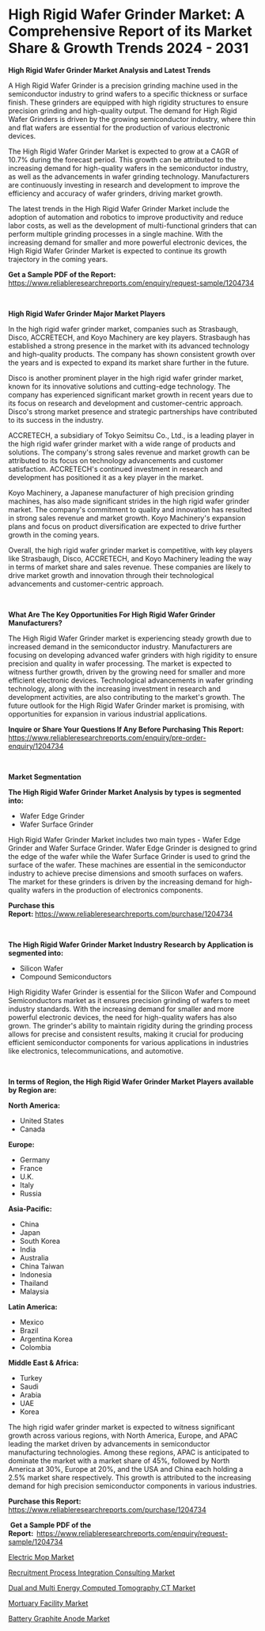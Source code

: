 <p><h1>High Rigid Wafer Grinder Market: A Comprehensive Report of its Market Share & Growth Trends 2024 - 2031</h1></p><p><strong>High Rigid Wafer Grinder Market Analysis and Latest Trends</strong></p>
<p><p>A High Rigid Wafer Grinder is a precision grinding machine used in the semiconductor industry to grind wafers to a specific thickness or surface finish. These grinders are equipped with high rigidity structures to ensure precision grinding and high-quality output. The demand for High Rigid Wafer Grinders is driven by the growing semiconductor industry, where thin and flat wafers are essential for the production of various electronic devices.</p><p>The High Rigid Wafer Grinder Market is expected to grow at a CAGR of 10.7% during the forecast period. This growth can be attributed to the increasing demand for high-quality wafers in the semiconductor industry, as well as the advancements in wafer grinding technology. Manufacturers are continuously investing in research and development to improve the efficiency and accuracy of wafer grinders, driving market growth.</p><p>The latest trends in the High Rigid Wafer Grinder Market include the adoption of automation and robotics to improve productivity and reduce labor costs, as well as the development of multi-functional grinders that can perform multiple grinding processes in a single machine. With the increasing demand for smaller and more powerful electronic devices, the High Rigid Wafer Grinder Market is expected to continue its growth trajectory in the coming years.</p></p>
<p><strong>Get a Sample PDF of the Report:&nbsp;</strong> <a href="https://www.reliableresearchreports.com/enquiry/request-sample/1204734">https://www.reliableresearchreports.com/enquiry/request-sample/1204734</a></p>
<p>&nbsp;</p>
<p><strong>High Rigid Wafer Grinder Major Market Players</strong></p>
<p><p>In the high rigid wafer grinder market, companies such as Strasbaugh, Disco, ACCRETECH, and Koyo Machinery are key players. Strasbaugh has established a strong presence in the market with its advanced technology and high-quality products. The company has shown consistent growth over the years and is expected to expand its market share further in the future.</p><p>Disco is another prominent player in the high rigid wafer grinder market, known for its innovative solutions and cutting-edge technology. The company has experienced significant market growth in recent years due to its focus on research and development and customer-centric approach. Disco's strong market presence and strategic partnerships have contributed to its success in the industry.</p><p>ACCRETECH, a subsidiary of Tokyo Seimitsu Co., Ltd., is a leading player in the high rigid wafer grinder market with a wide range of products and solutions. The company's strong sales revenue and market growth can be attributed to its focus on technology advancements and customer satisfaction. ACCRETECH's continued investment in research and development has positioned it as a key player in the market.</p><p>Koyo Machinery, a Japanese manufacturer of high precision grinding machines, has also made significant strides in the high rigid wafer grinder market. The company's commitment to quality and innovation has resulted in strong sales revenue and market growth. Koyo Machinery's expansion plans and focus on product diversification are expected to drive further growth in the coming years.</p><p>Overall, the high rigid wafer grinder market is competitive, with key players like Strasbaugh, Disco, ACCRETECH, and Koyo Machinery leading the way in terms of market share and sales revenue. These companies are likely to drive market growth and innovation through their technological advancements and customer-centric approach.</p></p>
<p>&nbsp;</p>
<p><strong>What Are The Key Opportunities For High Rigid Wafer Grinder Manufacturers?</strong></p>
<p><p>The High Rigid Wafer Grinder market is experiencing steady growth due to increased demand in the semiconductor industry. Manufacturers are focusing on developing advanced wafer grinders with high rigidity to ensure precision and quality in wafer processing. The market is expected to witness further growth, driven by the growing need for smaller and more efficient electronic devices. Technological advancements in wafer grinding technology, along with the increasing investment in research and development activities, are also contributing to the market's growth. The future outlook for the High Rigid Wafer Grinder market is promising, with opportunities for expansion in various industrial applications.</p></p>
<p><strong>Inquire or Share Your Questions If Any Before Purchasing This Report:</strong> <a href="https://www.reliableresearchreports.com/enquiry/pre-order-enquiry/1204734">https://www.reliableresearchreports.com/enquiry/pre-order-enquiry/1204734</a></p>
<p>&nbsp;</p>
<p><strong>Market Segmentation</strong></p>
<p><strong>The High Rigid Wafer Grinder Market Analysis by types is segmented into:</strong></p>
<p><ul><li>Wafer Edge Grinder</li><li>Wafer Surface Grinder</li></ul></p>
<p><p>High Rigid Wafer Grinder Market includes two main types - Wafer Edge Grinder and Wafer Surface Grinder. Wafer Edge Grinder is designed to grind the edge of the wafer while the Wafer Surface Grinder is used to grind the surface of the wafer. These machines are essential in the semiconductor industry to achieve precise dimensions and smooth surfaces on wafers. The market for these grinders is driven by the increasing demand for high-quality wafers in the production of electronics components.</p></p>
<p><strong>Purchase this Report:&nbsp;</strong><a href="https://www.reliableresearchreports.com/purchase/1204734">https://www.reliableresearchreports.com/purchase/1204734</a></p>
<p>&nbsp;</p>
<p><strong>The High Rigid Wafer Grinder Market Industry Research by Application is segmented into:</strong></p>
<p><ul><li>Silicon Wafer</li><li>Compound Semiconductors</li></ul></p>
<p><p>High Rigidity Wafer Grinder is essential for the Silicon Wafer and Compound Semiconductors market as it ensures precision grinding of wafers to meet industry standards. With the increasing demand for smaller and more powerful electronic devices, the need for high-quality wafers has also grown. The grinder's ability to maintain rigidity during the grinding process allows for precise and consistent results, making it crucial for producing efficient semiconductor components for various applications in industries like electronics, telecommunications, and automotive.</p></p>
<p>&nbsp;</p>
<p><strong>In terms of Region, the High Rigid Wafer Grinder Market Players available by Region are:</strong></p>
<p>
    <p> <strong> North America: </strong>
        <ul>
            <li>United States</li>
            <li>Canada</li>
        </ul>
        </p> 
    <p> <strong> Europe: </strong>
        <ul>
            <li>Germany</li>
            <li>France</li>
            <li>U.K.</li>
            <li>Italy</li>
            <li>Russia</li>
        </ul>
        </p> 
    <p> <strong> Asia-Pacific: </strong>
        <ul>
            <li>China</li>
            <li>Japan</li>
            <li>South Korea</li>
            <li>India</li>
            <li>Australia</li>
            <li>China Taiwan</li>
            <li>Indonesia</li>
            <li>Thailand</li>
            <li>Malaysia</li>
        </ul>
        </p> 
    <p> <strong> Latin America: </strong>
        <ul>
            <li>Mexico</li>
            <li>Brazil</li>
            <li>Argentina Korea</li>
            <li>Colombia</li>
        </ul>
        </p> 
    <p> <strong> Middle East & Africa: </strong>
        <ul>
            <li>Turkey</li>
            <li>Saudi</li>
            <li>Arabia</li>
            <li>UAE</li>
            <li>Korea</li>
        </ul>
    </p>
    </p>
<p><p>The high rigid wafer grinder market is expected to witness significant growth across various regions, with North America, Europe, and APAC leading the market driven by advancements in semiconductor manufacturing technologies. Among these regions, APAC is anticipated to dominate the market with a market share of 45%, followed by North America at 30%, Europe at 20%, and the USA and China each holding a 2.5% market share respectively. This growth is attributed to the increasing demand for high precision semiconductor components in various industries.</p></p>
<p><strong>Purchase this Report: </strong><a href="https://www.reliableresearchreports.com/purchase/1204734">https://www.reliableresearchreports.com/purchase/1204734</a></p>
<p>&nbsp;<strong>Get a Sample PDF of the Report:&nbsp;&nbsp;</strong><a href="https://www.reliableresearchreports.com/enquiry/request-sample/1204734">https://www.reliableresearchreports.com/enquiry/request-sample/1204734</a></p>
<p><strong></strong></p>
<p><p><a href="https://github.com/antony131rp/Market-Research-Report-List-2/blob/main/electric-mop-market.md">Electric Mop Market</a></p><p><a href="https://issuu.com/reportprime-2/docs/recruitment-process-integration-consulting-market-">Recruitment Process Integration Consulting Market</a></p><p><a href="https://medium.com/@karleelakin435/analyzing-dual-and-multi-energy-computed-tomography-ct-market-global-industry-perspective-and-ff86f3a77e4b">Dual and Multi Energy Computed Tomography CT Market</a></p><p><a href="https://issuu.com/reportprime-2/docs/mortuary-facility-market-size-2030.pptx">Mortuary Facility Market</a></p><p><a href="https://github.com/ChiragRP21/Market-Research-Report-List-3/blob/main/battery-graphite-anode-market.md">Battery Graphite Anode Market</a></p></p>